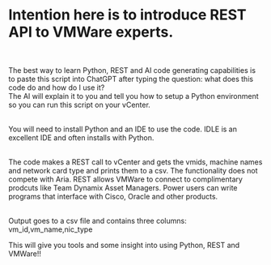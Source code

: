 #
<h1>Intention here is to introduce REST API to VMWare experts.</h1> <br>

   The best way to learn Python, REST and AI code generating capabilities
   is to paste this script into ChatGPT after typing the question:  what does
   this code do and how do I use it?  
   The AI will explain it to you and tell you how to setup a Python environment
   so you can run this script on your vCenter.<br><br>

   You will need to install Python and an IDE to use the code.  IDLE is an
   excellent IDE and often installs with Python.<br><br>

   The code makes a REST call to vCenter and gets the vmids, machine names and
   network card type and prints them to a csv.  The functionality does not
   compete with Aria.  REST allows VMWare to connect to complimentary prodcuts
   like Team Dynamix Asset Managers.  Power users can write programs that
   interface with Cisco, Oracle and other products.  <br><br>

   Output goes to a csv file and contains three columns:  vm_id,vm_name,nic_type<br>
   
   This will give you tools and some insight into using Python, REST and VMWare!!
